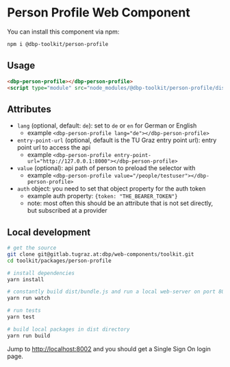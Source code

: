 # Person Profile Web Component

You can install this component via npm:

```bash
npm i @dbp-toolkit/person-profile
```

## Usage

```html
<dbp-person-profile></dbp-person-profile>
<script type="module" src="node_modules/@dbp-toolkit/person-profile/dist/dbp-person-profile.js"></script>
```

## Attributes

- `lang` (optional, default: `de`): set to `de` or `en` for German or English
    - example `<dbp-person-profile lang="de"></dbp-person-profile>`
- `entry-point-url` (optional, default is the TU Graz entry point url): entry point url to access the api
    - example `<dbp-person-profile entry-point-url="http://127.0.0.1:8000"></dbp-person-profile>`
- `value` (optional): api path of person to preload the selector with
    - example `<dbp-person-profile value="/people/testuser"></dbp-person-profile>`
- `auth` object: you need to set that object property for the auth token
    - example auth property: `{token: "THE_BEARER_TOKEN"}`
    - note: most often this should be an attribute that is not set directly, but subscribed at a provider

## Local development

```bash
# get the source
git clone git@gitlab.tugraz.at:dbp/web-components/toolkit.git
cd toolkit/packages/person-profile

# install dependencies
yarn install

# constantly build dist/bundle.js and run a local web-server on port 8002 
yarn run watch

# run tests
yarn test

# build local packages in dist directory
yarn run build
```

Jump to <http://localhost:8002> and you should get a Single Sign On login page.
